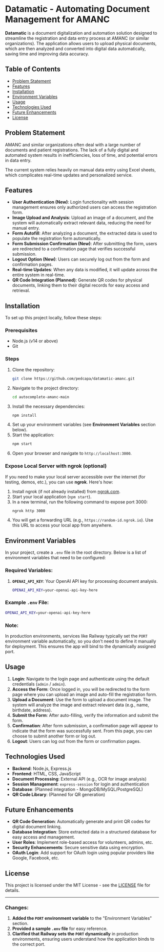 # **Datamatic - Automating Document Management for AMANC**

**Datamatic** is a document digitalization and automation solution designed to streamline the registration and data entry process at AMANC (or similar organizations). The application allows users to upload physical documents, which are then analyzed and converted into digital data automatically, saving time and improving data accuracy.

## **Table of Contents**

- [Problem Statement](#problem-statement)
- [Features](#features)
- [Installation](#installation)
- [Environment Variables](#environment-variables)
- [Usage](#usage)
- [Technologies Used](#technologies-used)
- [Future Enhancements](#future-enhancements)
- [License](#license)

## **Problem Statement**

AMANC and similar organizations often deal with a large number of documents and patient registrations. The lack of a fully digital and automated system results in inefficiencies, loss of time, and potential errors in data entry.

The current system relies heavily on manual data entry using Excel sheets, which complicates real-time updates and personalized service.

## **Features**

- **User Authentication (New)**: Login functionality with session management ensures only authorized users can access the registration form.
- **Image Upload and Analysis**: Upload an image of a document, and the system will automatically extract relevant data, reducing the need for manual entry.
- **Form Autofill**: After analyzing a document, the extracted data is used to populate the registration form automatically.
- **Form Submission Confirmation (New)**: After submitting the form, users are redirected to a confirmation page that verifies successful submission.
- **Logout Option (New)**: Users can securely log out from the form and confirmation pages.
- **Real-time Updates**: When any data is modified, it will update across the entire system in real-time.
- **QR Code Integration (Planned)**: Generate QR codes for physical documents, linking them to their digital records for easy access and retrieval.

## **Installation**

To set up this project locally, follow these steps:

### **Prerequisites**

- Node.js (v14 or above)
- Git

### **Steps**

1. Clone the repository:
   ```bash
   git clone https://github.com/pedcapa/datamatic-amanc.git
   ```
2. Navigate to the project directory:
   ```bash
   cd autocomplete-amanc-main
   ```
3. Install the necessary dependencies:
   ```bash
   npm install
   ```
4. Set up your environment variables (see **Environment Variables** section below).
5. Start the application:
   ```bash
   npm start
   ```
6. Open your browser and navigate to `http://localhost:3000`.

### **Expose Local Server with ngrok (optional)**

If you need to make your local server accessible over the internet (for testing, demos, etc.), you can use **ngrok**. Here's how:

1. Install ngrok (if not already installed) from [ngrok.com](https://ngrok.com/).
2. Start your local application (`npm start`).
3. In a new terminal, run the following command to expose port 3000:
   ```bash
   ngrok http 3000
   ```
4. You will get a forwarding URL (e.g., `https://random-id.ngrok.io`). Use this URL to access your local app from anywhere.

## **Environment Variables**

In your project, create a `.env` file in the root directory. Below is a list of environment variables that need to be configured:

### **Required Variables**:

1. **`OPENAI_API_KEY`**: Your OpenAI API key for processing document analysis.

   ```bash
   OPENAI_API_KEY=your-openai-api-key-here
   ```

### **Example `.env` File**:

```bash
OPENAI_API_KEY=your-openai-api-key-here
```

### **Note**:

In production environments, services like Railway typically set the `PORT` environment variable automatically, so you don't need to define it manually for deployment. This ensures the app will bind to the dynamically assigned port.

## **Usage**

1. **Login**: Navigate to the login page and authenticate using the default credentials (`admin` / `admin`).
2. **Access the Form**: Once logged in, you will be redirected to the form page where you can upload an image and auto-fill the registration form.
3. **Upload a Document**: Use the form to upload a document image. The system will analyze the image and extract relevant data (e.g., name, birthdate, address).
4. **Submit the Form**: After auto-filling, verify the information and submit the form.
5. **Confirmation**: After form submission, a confirmation page will appear to indicate that the form was successfully sent. From this page, you can choose to submit another form or log out.
6. **Logout**: Users can log out from the form or confirmation pages.

## **Technologies Used**

- **Backend**: Node.js, Express.js
- **Frontend**: HTML, CSS, JavaScript
- **Document Processing**: External API (e.g., OCR for image analysis)
- **Session Management**: `express-session` for login and authentication
- **Database**: (Planned integration - MongoDB/MySQL/PostgreSQL)
- **QR Code Library**: (Planned for QR generation)

## **Future Enhancements**

- **QR Code Generation**: Automatically generate and print QR codes for digital document linking.
- **Database Integration**: Store extracted data in a structured database for easy access and management.
- **User Roles**: Implement role-based access for volunteers, admins, etc.
- **Security Enhancements**: Secure sensitive data using encryption.
- **OAuth Login**: Add support for OAuth login using popular providers like Google, Facebook, etc.

## **License**

This project is licensed under the MIT License - see the [LICENSE](LICENSE) file for details.

---

### Changes:

1. **Added the `PORT` environment variable** to the "Environment Variables" section.
2. **Provided a sample `.env` file** for easy reference.
3. **Clarified that Railway sets the `PORT` dynamically** in production environments, ensuring users understand how the application binds to the correct port.
